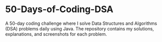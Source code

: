 # 50-Days-of-Coding-DSA
A 50-day coding challenge where I solve Data Structures and Algorithms (DSA) problems daily using Java. The repository contains my solutions, explanations, and screenshots for each problem.

